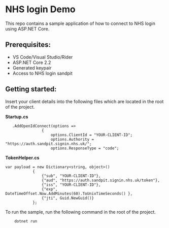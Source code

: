 # NHS login Demo

This repo contains a sample application of how to connect to NHS login using ASP.NET Core.

## Prerequisites:

 - VS Code/Visual Studio/Rider
 - ASP.NET Core 2.2
 - Generated keypair
 - Access to NHS login sandpit

## Getting started:

Insert your client details into the following files which are located in the root of the project.

**Startup.cs**
```
   .AddOpenIdConnect(options =>
                {
                    options.ClientId = "YOUR-CLIENT-ID";
                    options.Authority = "https://auth.sandpit.signin.nhs.uk/";
                    options.ResponseType = "code";
```

**TokenHelper.cs**

```
var payload = new Dictionary<string, object>()
            {
                {"sub", "YOUR-CLIENT-ID"},
                {"aud", "https://auth.sandpit.signin.nhs.uk/token"},
                {"iss", "YOUR-CLIENT-ID"},
                {"exp", DateTimeOffset.Now.AddMinutes(60).ToUnixTimeSeconds() },
                {"jti", Guid.NewGuid()}
            };
```


To run the sample, run the following command in the root of the project.
```
    dotnet run
```
